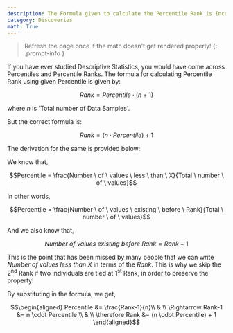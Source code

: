 ```yaml
---
description: The Formula given to calculate the Percentile Rank is Incorrect everywhere!
category: Discoveries
math: True
---
```


> Refresh the page once if the math doesn't get rendered properly!
{: .prompt-info }

If you have ever studied Descriptive Statistics, you would have come across Percentiles and Percentile Ranks. The formula for calculating Percentile Rank using given Percentile is given by:

$$Rank = Percentile \cdot (n+1)$$

where $n$ is 'Total number of Data Samples'.

But the correct formula is:

$$Rank = (n \cdot Percentile) + 1$$

The derivation for the same is provided below:

We know that,

$$Percentile = \frac{Number \ of \ values \ less \ than \ X}{Total \ number \ of \ values}$$

In other words,

$$Percentile = \frac{Number \ of \ values \ existing \ before \ Rank}{Total \ number \ of \ values}$$

And we also know that,

$$Number \ of \ values \ existing \ before \ Rank = Rank - 1$$

This is the point that has been missed by many people that we can write $Number \ of \ values \ less \ than \ X$ in terms of the $Rank$. This is why we skip the $2^\text{nd}$ Rank if two individuals are tied at $1^\text{st}$ Rank, in order to preserve the property!

By substituting in the formula, we get,


$$\begin{aligned}
Percentile &= \frac{Rank-1}{n}\\
& \\
\Rightarrow Rank-1 &= n \cdot Percentile \\
& \\
\therefore Rank &= (n \cdot Percentile) + 1
\end{aligned}$$
